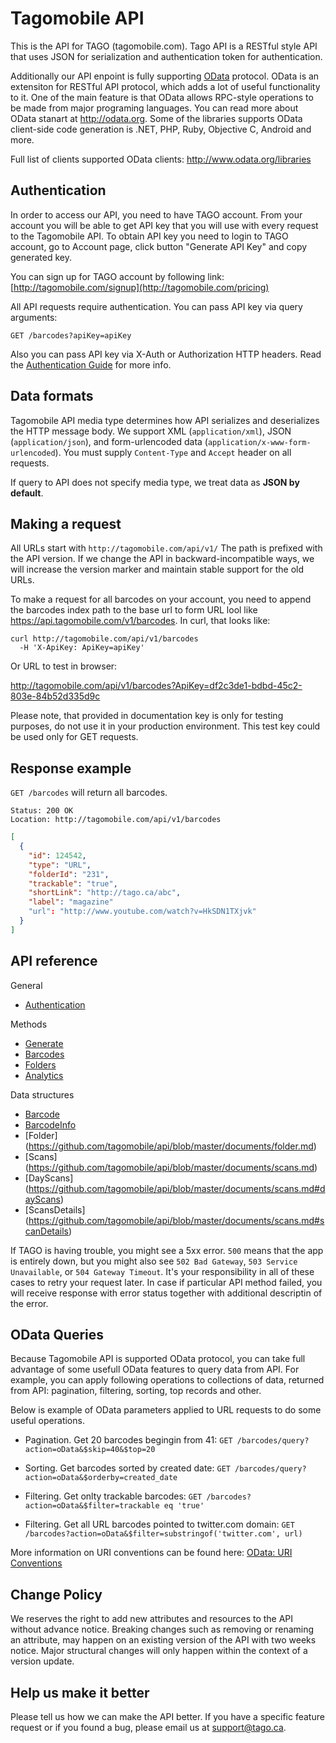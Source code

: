 Tagomobile API
====================

This is the API for TAGO (tagomobile.com). 
Tago API is a RESTful style API that uses JSON for serialization and authentication token for authentication.

Additionally our API enpoint is fully supporting [OData](http://odata.org) protocol. OData is an extensiton for RESTful API protocol, which adds a lot of useful functionality to it. One of the main feature is that OData allows RPC-style operations to be made from major programing languages. You can read more about OData stanart at http://odata.org. Some of the libraries supports OData client-side code generation is .NET, PHP, Ruby, Objective C, Android and more.

Full list of clients supported OData clients:
http://www.odata.org/libraries


Authentication
----------------

In order to access our API, you need to have TAGO account. From your account you will be able to get API key that you will use with every request to the Tagomobile API. To obtain API key you need to login to TAGO account, go to Account page, click button "Generate API Key" and copy generated key.

You can sign up for TAGO account by following link: [http://tagomobile.com/signup](http://tagomobile.com/pricing)

All API requests require authentication. You can pass API key via query arguments: 

`GET /barcodes?apiKey=apiKey`

Also you can pass API key via X-Auth or Authorization HTTP headers. 
Read the [Authentication Guide](https://github.com/tagomobile/api/blob/master/documents/authentication.md) for more info.


Data formats
----------------

Tagomobile API media type determines how API serializes and deserializes the HTTP message body. We support XML (`application/xml`), JSON (`application/json`), and form-urlencoded data (`application/x-www-form-urlencoded`). You must supply `Content-Type` and `Accept` header on all requests.

If query to API does not specify media type, we treat data as **JSON by default**.


Making a request
----------------

All URLs start with `http://tagomobile.com/api/v1/` The path is prefixed with the API version. If we change the API in backward-incompatible ways, we will increase the version marker and maintain stable support for the old URLs.

To make a request for all barcodes on your account, you need to append the barcodes index path to the base url to form URL lool like https://api.tagomobile.com/v1/barcodes. In curl, that looks like:

```shell
curl http://tagomobile.com/api/v1/barcodes
  -H 'X-ApiKey: ApiKey=apiKey'
```
Or URL to test in browser:

http://tagomobile.com/api/v1/barcodes?ApiKey=df2c3de1-bdbd-45c2-803e-84b52d335d9c

Please note, that provided in documentation key is only for testing purposes, do not use it in your production environment. This test key could be used only for GET requests.

Response example
-------------------

`GET /barcodes` will return all barcodes.

```shell
Status: 200 OK
Location: http://tagomobile.com/api/v1/barcodes
```

```json
[
  {
    "id": 124542,
    "type": "URL",
    "folderId": "231",
    "trackable": "true",
    "shortLink": "http://tago.ca/abc",
    "label": "magazine"
    "url": "http://www.youtube.com/watch?v=HkSDN1TXjvk"
  }
]
```

API reference
-----------------
General
* [Authentication](https://github.com/tagomobile/api/blob/master/documents/authentication.md)

Methods
* [Generate](https://github.com/tagomobile/api/blob/master/documents/generate.md)
* [Barcodes](https://github.com/tagomobile/api/blob/master/documents/barcodes.md)
* [Folders](https://github.com/tagomobile/api/blob/master/documents/folders.md)
* [Analytics](https://github.com/tagomobile/api/blob/master/documents/analytics.md)

Data structures
* [Barcode](https://github.com/tagomobile/api/blob/master/documents/barcode.md)
* [BarcodeInfo](https://github.com/tagomobile/api/blob/master/documents/barcodeInfo.md)
* [Folder] (https://github.com/tagomobile/api/blob/master/documents/folder.md)
* [Scans] (https://github.com/tagomobile/api/blob/master/documents/scans.md)
* [DayScans] (https://github.com/tagomobile/api/blob/master/documents/scans.md#dayScans)
* [ScansDetails] (https://github.com/tagomobile/api/blob/master/documents/scans.md#scanDetails)


If TAGO is having trouble, you might see a 5xx error. `500` means that the app is entirely down, but you might also see `502 Bad Gateway`, `503 Service Unavailable`, or `504 Gateway Timeout`. It's your responsibility in all of these cases to retry your request later. 
In case if particular API method failed, you will receive response with error status together with additional descriptin of the error.


OData Queries
---------------

Because Tagomobile API is supported OData protocol, you can take full advantage of some usefull OData features to query data from API. For example, you can apply following operations to collections of data, returned from API: pagination, filtering, sorting, top records and other.

Below is example of OData parameters applied to URL requests to do some useful operations.

* Pagination. Get 20 barcodes begingin from 41:
```GET /barcodes/query?action=oData&$skip=40&$top=20```

* Sorting. Get barcodes sorted by created date:
```GET /barcodes/query?action=oData&$orderby=created_date```

* Filtering. Get onlty trackable barcodes:
```GET /barcodes?action=oData&$filter=trackable eq 'true'```

* Filtering. Get all URL barcodes pointed to twitter.com domain:
```GET /barcodes?action=oData&$filter=substringof('twitter.com', url)```


More information on URI conventions can be found here: [OData: URI Conventions](http://www.odata.org/documentation/uri-conventions)

Change Policy
----------------

We reserves the right to add new attributes and resources to the API without advance notice. Breaking changes such as removing or renaming an attribute, may happen on an existing version of the API with two weeks notice. Major structural changes will only happen within the context of a version update.


Help us make it better
----------------------

Please tell us how we can make the API better. If you have a specific feature request or if you found a bug, please email us at [support@tago.ca](mailto:support@tago.ca).
